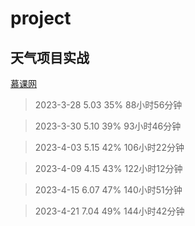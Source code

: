 # project
## 天气项目实战
[慕课网](https://coding.imooc.com/learn/list/546.html)

> 2023-3-28         5.03        35%         88小时56分钟

> 2023-3-30         5.10        39%         93小时46分钟

> 2023-4-03         5.15        42%         106小时22分钟

> 2023-4-09         4.15        43%         122小时12分钟 

> 2023-4-15         6.07        47%         140小时51分钟 

> 2023-4-21         7.04        49%         144小时42分钟